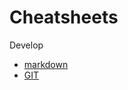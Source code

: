 # Cheatsheets

Develop

* [markdown](https://github.com/adam-p/markdown-here/wiki/Markdown-Cheatsheet)
* [GIT](git.md)
